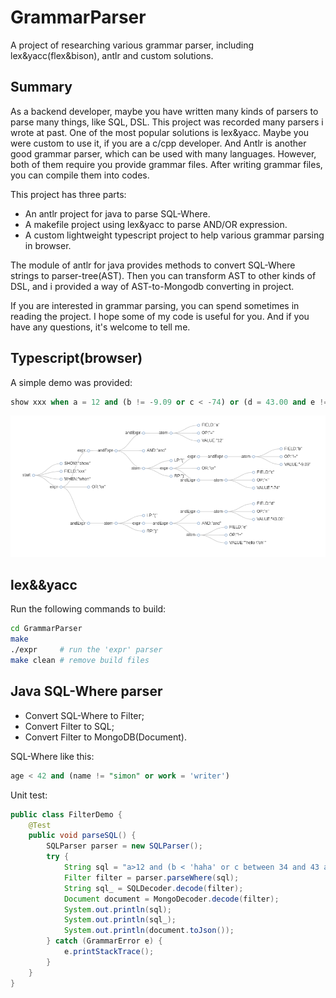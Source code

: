 # GrammarParser

A project of researching various grammar parser, including lex&amp;yacc(flex&amp;bison), antlr and custom solutions.

## Summary

As a backend developer, maybe you have written many kinds of parsers to parse many things, like SQL, DSL. This project was recorded many parsers i wrote at past. One of the most popular solutions is lex&amp;yacc. Maybe you were custom to use it, if you are a c/cpp developer. And Antlr is another good grammar parser, which can be used with many languages. However, both of them require you provide grammar files. After writing grammar files, you can compile them into codes.

This project has three parts:

- An antlr project for java to parse SQL-Where.
- A makefile project using lex&amp;yacc to parse AND/OR expression.
- A custom lightweight typescript project to help various grammar parsing in browser.

The module of antlr for java provides methods to convert SQL-Where strings to parser-tree(AST). Then you can transform AST to other kinds of DSL, and i provided a way of AST-to-Mongodb converting in project.

If you are interested in grammar parsing, you can spend sometimes in reading the project. I hope some of my code is useful for you. And if you have any questions, it's welcome to tell me.

## Typescript(browser)

A simple demo was provided:

```sql
show xxx when a = 12 and (b != -9.09 or c < -74) or (d = 43.00 and e != "hello \"oh")

```

<img src="browser/parser.png">


## lex&&yacc

Run the following commands to build:

```bash
cd GrammarParser
make
./expr     # run the 'expr' parser
make clean # remove build files
```

## Java SQL-Where parser

- Convert SQL-Where to Filter;
- Convert Filter to SQL;
- Convert Filter to MongoDB(Document).

SQL-Where like this:

```sql
age < 42 and (name != "simon" or work = 'writer')
```

Unit test:

```java
public class FilterDemo {
    @Test
    public void parseSQL() {
        SQLParser parser = new SQLParser();
        try {
            String sql = "a>12 and (b < 'haha' or c between 34 and 43 and d > '2020-01-01 08:00:00' or e in (1,2,3));";
            Filter filter = parser.parseWhere(sql);
            String sql_ = SQLDecoder.decode(filter);
            Document document = MongoDecoder.decode(filter);
            System.out.println(sql);
            System.out.println(sql_);
            System.out.println(document.toJson());
        } catch (GrammarError e) {
            e.printStackTrace();
        }
    }
}
```